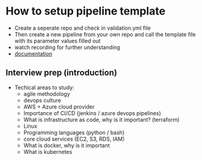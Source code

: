 # How to setup pipeline template
- Create a seperate repo and check in validation.yml file
- Then create a new pipeline from your own repo and call the template file with its parameter values filled out
- watch recording for further understanding
- [documentation](https://learn.microsoft.com/en-us/azure/devops/pipelines/process/templates?view=azure-devops)

## Interview prep (introduction)
- Techical areas to study:
  - agile methodology 
  - devops culture
  - AWS + Azure cloud provider
  - Importance of CI/CD (jenkins / azure devops pipelines)
  - What is infrastructure as code, why is it important? (terraform)
  - Linux
  - Programming languages (python / bash)
  - core cloud services (EC2, S3, RDS, IAM)
  - What is docker, why is it important
  - What is kubernetes
  
